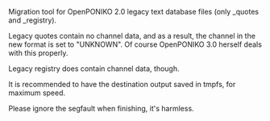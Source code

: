 Migration tool for OpenPONIKO 2.0 legacy text database files (only _quotes and _registry).

Legacy quotes contain no channel data, and as a result, the channel in the new format is set to "UNKNOWN".
Of course OpenPONIKO 3.0 herself deals with this properly.

Legacy registry does contain channel data, though.

It is recommended to have the destination output saved in tmpfs, for maximum speed.

Please ignore the segfault when finishing, it's harmless.